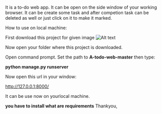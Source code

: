 It is a to-do web app. It can be open on the side window of your working browser. It can be create some task and after competion task can be deleted as well or just click on it to make it marked.

How to use on local machine:

First download this project for given image
![Alt text](https://drive.google.com/open?id=14YFoy5P1mj9TmWZgXNKP4CZ7HqvYvaaA)

Now open your folder where this project is downloaded.

Open command prompt.
Set the path to **A-todo-web-master** then type:

 **python manage.py runserver**
 
 Now open this url in your window:
 
 http://127.0.0.1:8000/
 
 It can be use now on yourlocal machine.
 
 **you have to install what are requirements**
 Thankyou,
